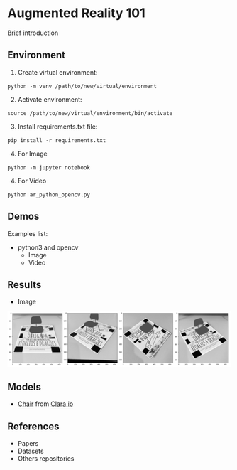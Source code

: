 # Augmented Reality 101

Brief introduction

## Environment

1. Create virtual environment:

```
python -m venv /path/to/new/virtual/environment
```

2. Activate environment:

```
source /path/to/new/virtual/environment/bin/activate
```

3. Install requirements.txt file:

```
pip install -r requirements.txt
```

4. For Image

```
python -m jupyter notebook
```

4. For Video

```
python ar_python_opencv.py
```

## Demos

Examples list:

* python3 and opencv
    * Image
    * Video

## Results

* Image

![augmented reality python3 opencv2](results/sourceImage_results.png)

## Models

* [Chair](https://clara.io/view/67bc637b-c528-44a0-bfbc-84335d12bcfa) from [Clara.io](https://clara.io/scenes)

## References

* Papers
* Datasets
* Others repositories
